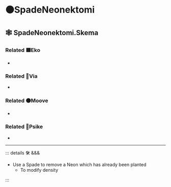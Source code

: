 # 🟠<mooves>SpadeNeonektomi</mooves>

## 🕸 SpadeNeonektomi.Skema

### Related 🟩<ekos>Eko</ekos>

-

### Related 🔻<via>Via</via>

-

### Related 🟠<mooves>Moove</mooves>

-

### Related 💜<psike>Psike</psike>

-

---

<!-- =================================================== -->
<!-- =================================================== -->
<!-- =================================================== -->
<!-- =================================================== -->
<!-- =================================================== -->
::: details 🛠 <dev>&&&</dev>

- Use a Spade to remove a Neon which has already been planted
    - To modify density

:::
